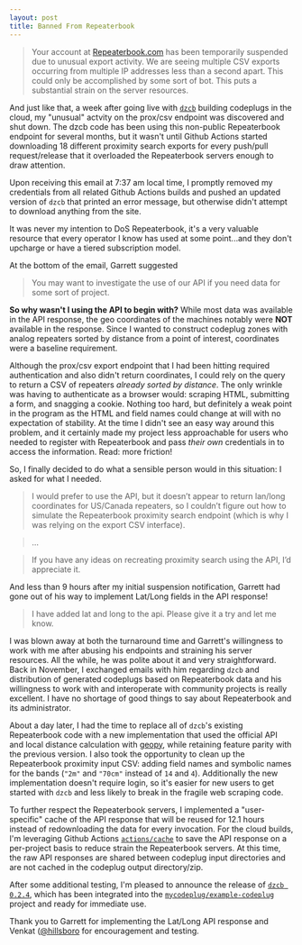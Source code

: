 ```yaml
---
layout: post
title: Banned From Repeaterbook
---
```


> Your account at [Repeaterbook.com](https://www.repeaterbook.com) has been
> temporarily suspended due to unusual export activity. We are seeing multiple
> CSV exports occurring from multiple IP addresses less than a second apart.
> This could only be accomplished by some sort of bot. This puts a substantial
> strain on the server resources.

And just like that, a week after going live with
[`dzcb`](https://github.com/mycodeplug/dzcb) building codeplugs in the cloud, my
"unusual" actvity on the prox/csv endpoint was discovered and shut down. The
dzcb code has been using this non-public Repeaterbook endpoint for several
months, but it wasn't until Github Actions started downloading 18 different
proximity search exports for every push/pull request/release that it overloaded
the Repeaterbook servers enough to draw attention.

Upon receiving this email at 7:37 am local time, I promptly removed my
credentials from all related Github Actions builds and pushed an updated
version of `dzcb` that printed an error message, but otherwise
didn't attempt to download anything from the site.

It was never my intention to DoS Repeaterbook, it's a very valuable resource
that every operator I know has used at some point...and they don't
upcharge or have a tiered subscription model.

At the bottom of the email, Garrett suggested

> You may want to investigate the use of our API if you need data for some sort
> of project.

**So why wasn't I using the API to begin with?** While most data
was available in the API response, the geo coordinates of the machines notably
were **NOT** available in the response. Since I wanted to construct codeplug
zones with analog repeaters sorted by distance from a point of interest,
coordinates were a baseline requirement.

Although the prox/csv export endpoint that I had been hitting required
authentication and also didn't return coordinates, I could rely on the query to
return a CSV of repeaters _already sorted by distance_. The only wrinkle was
having to authenticate as a browser would: scraping HTML, submitting a
form, and snagging a cookie. Nothing too hard, but definitely a weak
point in the program as the HTML and field names could change at will
with no expectation of stability. At the time I didn't see an easy way
around this problem, and it certainly made my project less approachable
for users who needed to register with Repeaterbook and pass _their own_
credentials in to access the information. Read: more friction!

So, I finally decided to do what a sensible person would in this situation:
I asked for what I needed.

> I would prefer to use the API, but it doesn’t appear to return lan/long
> coordinates for US/Canada repeaters, so I couldn’t figure out how to simulate
> the Repeaterbook proximity search endpoint (which is why I was relying on the
> export CSV interface).

> ...

> If you have any ideas on recreating proximity search using the API, I’d
> appreciate it.

And less than 9 hours after my initial suspension notification, Garrett had gone
out of his way to implement Lat/Long fields in the API response!

> I have added lat and long to the api. Please give it a try and let me know.

I was blown away at both the turnaround time and Garrett's willingness to work
with me after abusing his endpoints and straining his server resources. All the
while, he was polite about it and very straightforward.  Back in November, I
exchanged emails with him regarding `dzcb` and distribution of generated
codeplugs based on Repeaterbook data and his willingness to work with and
interoperate with community projects is really excellent. I have no shortage of
good things to say about Repeaterbook and its administrator.

About a day later, I had the time to replace all of `dzcb`'s existing Repeaterbook
code with a new implementation that used the official API and local distance
calculation with [geopy](https://pypi.org/project/geopy/), while retaining
feature parity with the previous version. I also took the opportunity to clean
up the Repeaterbook proximity input CSV: adding field names and symbolic
names for the bands (`"2m"` and `"70cm"` instead of `14` and `4`). Additionally
the new implementation doesn't require login, so it's easier for new users to
get started with `dzcb` and less likely to break in the fragile web scraping
code.

To further respect the Repeaterbook servers, I implemented a "user-specific"
cache of the API response that will be reused for 12.1 hours instead of
redownloading the data for every invocation. For the cloud builds, I'm
leveraging Github Actions [`actions/cache`](https://github.com/actions/cache)
to save the API response on a per-project basis to reduce strain the
Repeaterbook servers. At this time, the raw API responses are shared between
codeplug input directories and are not cached in the codeplug output
directory/zip.

After some additional testing, I'm pleased to announce the release of
[`dzcb 0.2.4`](https://github.com/mycodeplug/dzcb/releases/tag/0.2.4),
which has been integrated into the
[`mycodeplug/example-codeplug`](https://github.com/mycodeplug/example-codeplug)
project and ready for immediate use.

Thank you to Garrett for implementing the Lat/Long API response and
Venkat ([@hillsboro](https://github.com/hillsboro) for encouragement
and testing.
